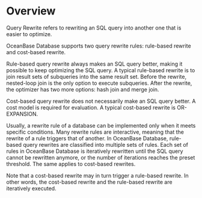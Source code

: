# Overview

Query Rewrite refers to rewriting an SQL query into another one that is easier to optimize.

OceanBase Database supports two query rewrite rules: rule-based rewrite and cost-based rewrite.

Rule-based query rewrite always makes an SQL query better, making it possible to keep optimizing the SQL query. A typical rule-based rewrite is to join result sets of subqueries into the same result set. Before the rewrite, nested-loop join is the only option to execute subqueries. After the rewrite, the optimizer has two more options: hash join and merge join.

Cost-based query rewrite does not necessarily make an SQL query better. A cost model is required for evaluation. A typical cost-based rewrite is OR-EXPANSION.

Usually, a rewrite rule of a database can be implemented only when it meets specific conditions. Many rewrite rules are interactive, meaning that the rewrite of a rule triggers that of another. In OceanBase Database, rule-based query rewrites are classified into multiple sets of rules. Each set of rules in OceanBase Database is iteratively rewritten until the SQL query cannot be rewritten anymore, or the number of iterations reaches the preset threshold. The same applies to cost-based rewrites.

Note that a cost-based rewrite may in turn trigger a rule-based rewrite. In other words, the cost-based rewrite and the rule-based rewrite are iteratively executed.

